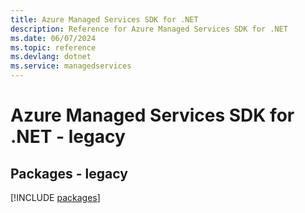 ```yaml
---
title: Azure Managed Services SDK for .NET
description: Reference for Azure Managed Services SDK for .NET
ms.date: 06/07/2024
ms.topic: reference
ms.devlang: dotnet
ms.service: managedservices
---
```

# Azure Managed Services SDK for .NET - legacy
## Packages - legacy
[!INCLUDE [packages](managed-services-index.md)]